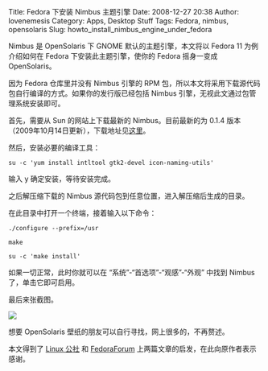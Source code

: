 Title: Fedora 下安装 Nimbus 主题引擎
Date: 2008-12-27 20:38
Author: lovenemesis
Category: Apps, Desktop Stuff
Tags: Fedora, nimbus, opensolaris
Slug: howto_install_nimbus_engine_under_fedora

Nimbus 是 OpenSolaris 下 GNOME 默认的主题引擎，本文将以 Fedora 11
为例介绍如何在 Fedora 下安装此主题引擎，使你的 Fedora 摇身一变成
OpenSolaris。  

因为 Fedora 仓库里并没有 Nimbus 引擎的 RPM
包，所以本文将采用下载源代码包自行编译的方式。如果你的发行版已经包括
Nimbus 引擎，无视此文通过包管理系统安装即可。

首先，需要从 Sun 的网站上下载最新的 Nimbus。目前最新的为 0.1.4
版本（2009年10月14日更新），下载地址见[这里](http://dlc.sun.com/osol/jds/downloads/extras/nimbus/nimbus-0.1.4.tar.bz2)。

然后，安装必要的编译工具：

`su -c 'yum install intltool gtk2-devel icon-naming-utils'`

输入 y 确定安装，等待安装完成。

之后解压缩下载的 Nimbus 源代码包到任意位置，进入解压缩后生成的目录。

在此目录中打开一个终端，接着输入以下命令：

`./configure --prefix=/usr`

`make`

`su -c 'make install'`

如果一切正常，此时你就可以在 “系统”-“首选项”-“观感”-“外观” 中找到 Nimbus
了，单击它即可启用。

最后来张截图。  

[![](http://i.linuxtoy.org/images/2008/12/screenshot.png)](http://i.linuxtoy.org/images/2008/12/screenshot.png)

想要 OpenSolaris 壁纸的朋友可以自行寻找，网上很多的，不再赘述。

本文得到了 [Linux 公社](http://www.linuxidc.com/Linux/2007-08/6638.htm)
和 [FedoraForum](http://forums.fedoraforum.org/showthread.php?t=155606)
上两篇文章的启发，在此向原作者表示感谢。
